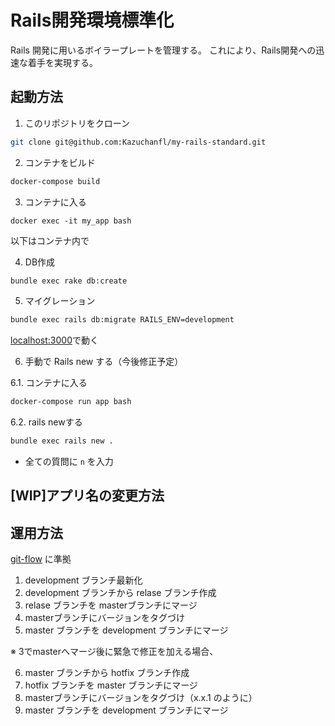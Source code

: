 # Rails開発環境標準化
Rails 開発に用いるボイラープレートを管理する。
これにより、Rails開発への迅速な着手を実現する。

## 起動方法
1. このリポジトリをクローン
```bash
git clone git@github.com:Kazuchanfl/my-rails-standard.git
```

2. コンテナをビルド
```bash
docker-compose build
```

3. コンテナに入る
```
docker exec -it my_app bash
```

以下はコンテナ内で

4. DB作成
```bash
bundle exec rake db:create
```

5. マイグレーション
```bash
bundle exec rails db:migrate RAILS_ENV=development
```

[localhost:3000](http://localhost:3000)で動く

6. 手動で Rails new する（今後修正予定）

6.1. コンテナに入る
```bash
docker-compose run app bash
```

6.2. rails newする
```bash
bundle exec rails new .
```
- 全ての質問に `n` を入力

## [WIP]アプリ名の変更方法

## 運用方法
[git-flow](https://tracpath.com/bootcamp/learning_git_git_flow.html) に準拠

1. development ブランチ最新化
2. development ブランチから relase ブランチ作成
3. relase ブランチを masterブランチにマージ
4. masterブランチにバージョンをタグづけ
5. master ブランチを development ブランチにマージ

※ 3でmasterへマージ後に緊急で修正を加える場合、

6. master ブランチから hotfix ブランチ作成
7. hotfix ブランチを master ブランチにマージ
8. masterブランチにバージョンをタグづけ（x.x.1 のように）
9. master ブランチを development ブランチにマージ
